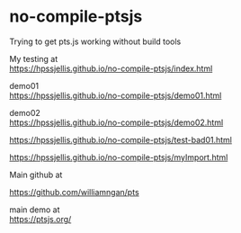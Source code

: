# no-compile-ptsjs
Trying to get pts.js working without build tools



My testing at  
https://hpssjellis.github.io/no-compile-ptsjs/index.html



demo01  
https://hpssjellis.github.io/no-compile-ptsjs/demo01.html



demo02  
https://hpssjellis.github.io/no-compile-ptsjs/demo02.html


https://hpssjellis.github.io/no-compile-ptsjs/test-bad01.html


https://hpssjellis.github.io/no-compile-ptsjs/myImport.html


Main github at 

https://github.com/williamngan/pts


main demo at  
https://ptsjs.org/
